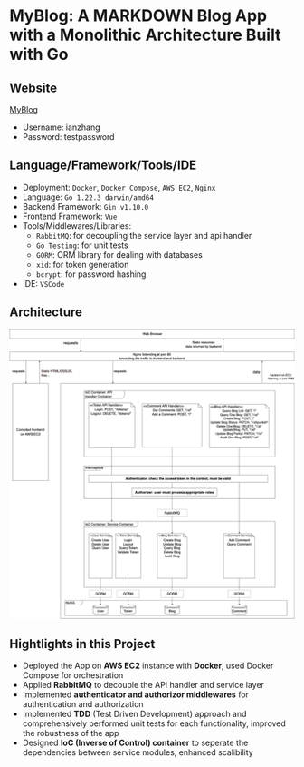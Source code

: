 # MyBlog: A MARKDOWN Blog App with a Monolithic Architecture Built with Go


## Website

[MyBlog](http://ec2-52-53-232-78.us-west-1.compute.amazonaws.com/)
+ Username: ianzhang
+ Password: testpassword

## Language/Framework/Tools/IDE
+ Deployment: `Docker`, `Docker Compose`, `AWS EC2`, `Nginx`
+ Language: `Go 1.22.3 darwin/amd64`
+ Backend Framework: `Gin v1.10.0`
+ Frontend Framework: `Vue`
+ Tools/Middlewares/Libraries:
  + `RabbitMQ`: for decoupling the service layer and api handler
  + `Go Testing`: for unit tests
  + `GORM`: ORM library for dealing with databases
  + `xid`: for token generation
  + `bcrypt`: for password hashing
+ IDE: `VSCode`


## Architecture


![Architecture](./docs/imgs/architecture.png)


## Hightlights in this Project
+ Deployed the App on **AWS EC2** instance with **Docker**, used Docker Compose for orchestration
+ Applied **RabbitMQ** to decouple the API handler and service layer
+ Implemented **authenticator and authorizor middlewares** for authentication and authorization
+ Implemented **TDD** (Test Driven Development) approach and comprehensively performed unit tests for each functionality, improved the robustness of the app
+ Designed **IoC (Inverse of Control) container** to seperate the dependencies between service modules, enhanced scalibility
